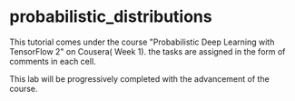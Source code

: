 # probabilistic_distributions


This tutorial comes under the course "Probabilistic Deep Learning with TensorFlow 2" on Cousera( Week 1). 
the tasks are assigned in the form of comments in each cell.

This lab will be progressively completed with the advancement of the course.
